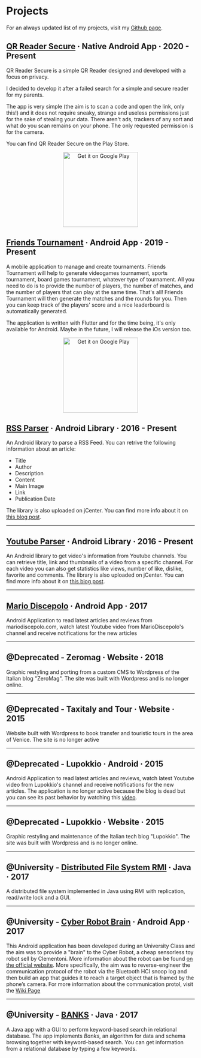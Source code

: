 # Projects


For an always updated list of my projects, visit my [Github page](https://github.com/prof18).

## [QR Reader Secure](https://github.com/prof18/Secure-QR-Reader) · Native Android App · 2020 - Present

QR Reader Secure is a simple QR Reader designed and developed with a focus on privacy.

I decided to develop it after a failed search for a simple and secure reader for my parents.

The app is very simple (the aim is to scan a code and open the link, only this!) and it does not require sneaky, strange and useless permissions just for the sake of stealing your data. There aren't ads, trackers of any sort and what do you scan remains on your phone. The only requested permission is for the camera.

You can find QR Reader Secure on the Play Store.

<div align="center"><a href="https://play.google.com/store/apps/details?id=com.prof18.secureqrreader"><img alt="Get it on Google Play" src="https://play.google.com/intl/en_us/badges/images/generic/en_badge_web_generic.png" width="200px"/></a></div>

## [Friends Tournament](https://github.com/prof18/Friends-Tournament) · Android App · 2019 - Present

A mobile application to manage and create tournaments. Friends Tournament will help to generate videogames tournament, sports tournament, board games tournament, whatever type of tournament. All you need to do is to provide the number of players, the number of matches, and the number of players that can play at the same time. That's all! Friends Tournament will then generate the matches and the rounds for you. Then you can keep track of the players' score and a nice leaderboard is automatically generated. 

The application is written with Flutter and for the time being, it's only available for Android. Maybe in the future, I will release the iOs version too.

<div align="center"><a href="https://play.google.com/store/apps/details?id=com.prof.friends_tournament"><img alt="Get it on Google Play" src="https://play.google.com/intl/en_us/badges/images/generic/en_badge_web_generic.png" width="200px"/></a></div>

## [RSS Parser](https://github.com/prof18/RSS-Parser) · Android Library · 2016 - Present
 
An Android library to parse a RSS Feed. You can retrive the following information about an article:

* Title
* Author
* Description
* Content
* Main Image
* Link
* Publication Date

The library is also uploaded on jCenter. You can find more info about it on [this blog post](https://marcogomiero.com/posts/rss-parser-library/).

---

## [Youtube Parser](https://github.com/prof18/YoutubeParser) · Android Library · 2016 - Present

An Android library to get video's information from Youtube channels. You can retrieve title, link and thumbnails of a video from a specific channel. For each video you can also get statistics like views, number of like, dislike, favorite and comments. The library is also uploaded on jCenter. You can find more info about it on [this blog post](https://marcogomiero.com/posts/update-yt-parser-2).

---

## [Mario Discepolo](https://play.google.com/store/apps/details?id=com.prof.mariodiscepolo) · Android App · 2017 

Android Application to read latest articles and reviews from mariodiscepolo.com, watch latest Youtube video from MarioDiscepolo's channel and receive notifications for the new articles

---

## @Deprecated - Zeromag · Website · 2018

Graphic restyling and porting from a custom CMS to Wordpress of the Italian blog "ZeroMag". The site was built with Wordpress and is no longer online.

---

## @Deprecated - Taxitaly and Tour · Website · 2015

Website built with Wordpress to book transfer and touristic tours in the area of Venice. The site is no longer active

---

## @Deprecated - Lupokkio · Android · 2015 

Android Application to read latest articles and reviews, watch latest Youtube video from Lupokkio's channel and receive notifications for the new articles. The application is no longer active because the blog is dead but you can see its past behavior by watching this [video](https://www.youtube.com/watch?v=QK-KcC0DYds).

---

## @Deprecated - Lupokkio · Website · 2015

Graphic restyling and maintenance of the Italian tech blog "Lupokkio". The site was built with Wordpress and is no longer online.

---

## @University - [Distributed File System RMI](https://github.com/prof18/DistributedFIleSystemRMI) · Java · 2017

A distributed file system implemented in Java using RMI with replication, read/write lock and a GUI. 

---

## @University - [Cyber Robot Brain](https://github.com/prof18/CyberRobotBrain) · Android App · 2017

This Android application has been developed during an University Class and the aim was to provide a "brain" to the Cyber Robot, a cheap sensorless toy robot sell by Clementoni. More information about the robot can be found [on the official website](https://www.amazon.it/Scienza-e-Gioco-13941-Clementoni/dp/B010VB0IQS). More specifically, the aim was to reverse-engineer the communication protocol of the robot via the Bluetooth HCI snoop log and then build an app that guides it to reach a target object that is framed by the phone’s camera. For more information about the communication protol, visit the [Wiki Page](https://github.com/prof18/CyberRobotBrain/wiki/How-to-move-Cyber-Robot)

---

## @University - [BANKS](https://github.com/prof18/banks) · Java · 2017

A Java app with a GUI to perform keyword-based search in relational database. The app implements *Banks*, an algorithm for data and schema browsing together with keyword-based search. You can get information from a relational database by typing a few keywords.
